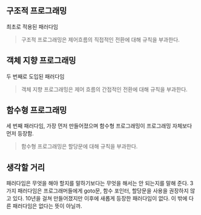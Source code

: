 ## 구조적 프로그래밍

최초로 적용된 패러다임

> 구조적 프로그래밍은 제어흐름의 직접적인 전환에 대해 규칙을 부과한다.

## 객체 지향 프로그래밍

두 번째로 도입된 패러다임

> 객체 지향 프로그래밍은 제어 흐름의 간접적인 전환에 대해 규칙을 부과한다.

## 함수형 프로그래밍

세 번째 패러다임, 가장 먼저 만들어졌으며 함수형 프로그래밍이 프로그래밍 자체보다 먼저 등장함.

> 함수형 프로그래밍은 할당문에 대해 규칙을 부과한다.

## 생각할 거리

패러다임은 무엇을 해야 할지를 말하기보다는 무엇을 해서는 안 되는지를 말해 준다.
3가지 패러다임은 프로그래머들에게 goto문, 함수 포인터, 할당문을 사용을 권장하지 않고 있다. 10년을 걸쳐 만들어졌지만 이후에 새롭게 등장한 패러다임이 없다. 이 밖에 다른 패러다임은 없다는 뜻이 아닐까.
